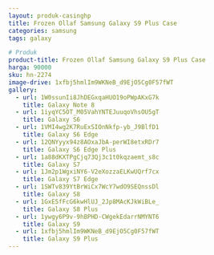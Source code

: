 ```yaml
---
layout: produk-casinghp
title: Frozen Ollaf Samsung Galaxy S9 Plus Case
categories: samsung
tags: galaxy

# Produk
product-title: Frozen Ollaf Samsung Galaxy S9 Plus Case
harga: 90000
sku: hn-2274
image-drive: 1xfbj5hmlIm9WKNeB_d9EjO5Cg0F57fWT
gallery:
  - url: 1W0ssunIi8JhDEGxqaHUO19oPWpAKxG7k
    title: Galaxy Note 8
  - url: 1iyqYC5OT_M05VahYNTEJuuqoVhsOU5gT
    title: Galaxy S6
  - url: 1VMI4wg2K7RuExSIOnNkfp-yb_J9BlfD1
    title: Galaxy S6 Edge
  - url: 12QNYyyx94z8AOxaJbA-perWI8etxRDr7
    title: Galaxy S6 Edge Plus
  - url: 1a88dKXTPgCjq73Qj3c1t0kqzaemt_s8c
    title: Galaxy S7
  - url: 1Jm2p1WgxiNY6-V2eXozzaELKwUQrf7cx
    title: Galaxy S7 Edge
  - url: 1SWTv839YtBrWiCx7WcY7wdO9SEQnssDl
    title: Galaxy S8
  - url: 1GxE5fFcG6kwHlUJ_2Jp8MAcKJkWiBLe_
    title: Galaxy S8 Plus
  - url: 1ywgy6P9v-9hBPHD-CWgekEdarrNMYNT6
    title: Galaxy S9
  - url: 1xfbj5hmlIm9WKNeB_d9EjO5Cg0F57fWT
    title: Galaxy S9 Plus
---
```

